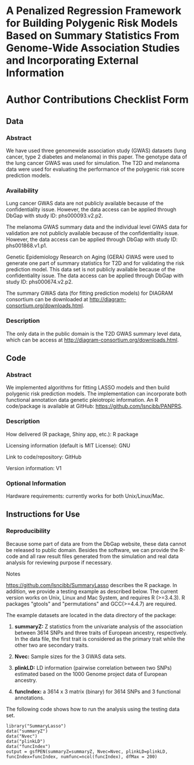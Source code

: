 # A Penalized Regression Framework for Building Polygenic Risk Models Based on Summary Statistics From Genome-Wide Association Studies and Incorporating External Information

# Author Contributions Checklist Form


## Data


### Abstract

We have used three genomewide association study (GWAS) datasets (lung
cancer, type 2 diabetes and melanoma) in this paper. The genotype data
of the lung cancer GWAS was used for simulation. The T2D and melanoma
data were used for evaluating the performance of the polygenic risk
score prediction models.

### Availability

Lung cancer GWAS data are not publicly available because of the
confidentiality issue. However, the data access can be applied through
DbGap with study ID: phs000093.v2.p2.

The melanoma GWAS summary data and the individual level GWAS data for
validation are not publicly available because of the confidentiality
issue. However, the data access can be applied through DbGap with study
ID: phs001868.v1.p1.

Genetic Epidemiology Research on Aging (GERA) GWAS were used to
generate one part of summary statistics for T2D and for validating the
risk prediction model. This data set is not publicly available because
of the confidentiality issue. The data access can be applied through
DbGap with study ID: phs000674.v2.p2.

The summary GWAS data (for fitting prediction models) for DIAGRAM
consortium can be downloaded at
http://diagram-consortium.org/downloads.html.

### Description

The only data in the public domain is the T2D GWAS summary level data,
which can be access at http://diagram-consortium.org/downloads.html.

## Code

### Abstract

We implemented algorithms for fitting LASSO models and then build
polygenic risk prediction models. The implementation can incorporate
both functional annotation data genetic pleiotropic information. An R
code/package is available at GitHub: <https://github.com/lsncibb/PANPRS>.

### Description

How delivered (R package, Shiny app, etc.): R package

Licensing information (default is MIT License): GNU

Link to code/repository: GitHub

Version information: V1

### Optional Information 

Hardware requirements: currently works for both Unix/Linux/Mac.


## Instructions for Use


### Reproducibility

Because some part of data are from the DbGap website, these data cannot
be released to public domain. Besides the software, we can provide the
R-code and all raw result files generated from the simulation and real
data analysis for reviewing purpose if necessary. 

Notes


<https://github.com/lsncibb/SummaryLasso> describes the R package. In
addition, we provide a testing example as described below. The current
version works on Unix, Linux and Mac System, and requires R
(>=3.4.3). R packages "gtools" and "permutations" and GCC(>=4.4.7)
are required. 

The example datasets are located in the data directory of the package:

1.  **summaryZ:** Z statistics from the univariate analysis of the
    association between 3614 SNPs and three traits of European ancestry,
    respectively. In the data file, the first trait is considered as the
    primary trait while the other two are secondary traits.

2.  **Nvec:** Sample sizes for the 3 GWAS data sets.

3.  **plinkLD:** LD information (pairwise correlation between two SNPs)
    estimated based on the 1000 Genome project data of European
    ancestry. 

4.  **funcIndex:** a 3614 x 3 matrix (binary) for 3614 SNPs and 3
    functional annotations. 

The following code shows how to run the analysis using the testing data
set. 

```
library("SummaryLasso")
data("summaryZ")
data("Nvec")
data("plinkLD")
data("funcIndex")
output = gsfPEN(summaryZ=summaryZ, Nvec=Nvec, plinkLD=plinkLD,
funcIndex=funcIndex, numfunc=ncol(funcIndex), dfMax = 200)
```

